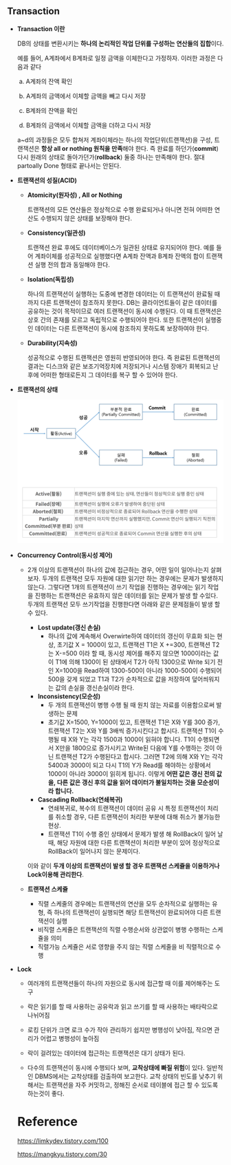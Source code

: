 ## Transaction

 - **Transaction 이란**

   DB의 상태를 변환시키는 **하나의 논리적인 작업 단위를 구성하는 연산들의 집합**이다.

   예를 들어, A계좌에서 B계좌로 일정 금액을 이체한다고 가정하자. 이러한 과정은 다음과 같다

   ​	a.  A계좌의 잔액 확인

   ​	b.  A계좌의 금액에서 이체할 금액을 빼고 다시 저장

   ​	c.  B계좌의 잔액을 확인

   ​	d. B계좌의 금액에서 이체할 금액을 더하고 다시 저장

   a~d의 과정들은 모두 합쳐저 계좌이체라는 하나의 작업단위(트랜잭션)을 구성, 트랜잭션은 **항상 all or nothing 원칙을 만족**해야 한다. 즉 완료를 하던가(**commit**) 다시 원래의 상태로 돌아가던가(**rollback**) 둘중 하나는 만족해야 한다. 절대 partoally Done 형태로 끝나서는 안된다.

- **트랜잭션의 성질(ACID)**

  - **Atomicity(원자성) , All or Nothing**

    트랜잭션의 모든 연산들은 정상적으로 수행 완료되거나 아니면 전혀 어떠한 연산도 수행되지 않은 상태를 보장해야 한다.

  - **Consistency(일관성)**

    트랜잭션 완료 후에도 데이터베이스가 일관된 상태로 유지되어야 한다. 예를 들어 계좌이체를 성공적으로 실행했다면 A계좌 잔액과 B계좌 잔액의 합이 트랜잭션 실행 전의 합과 동일해야 한다.

  - **Isolation(독립성)**

    하나의 트랜잭션이 실행하는 도중에 변경한 데이터는 이 트랜잭션이 완료될 때까지 다른 트랜잭션이 참조하지 못한다. DB는 클라이언트들이 같은 데이터를 공유하는 것이 목적이므로 여러 트랜잭션이 동시에 수행된다. 이 때 트랜잭션은 상호 간의 존재를 모르고 독립적으로 수행되어야 한다. 또한 트랜잭션이 실행중인 데이터는 다른 트랜잭션이 동시에 참조하지 못하도록 보장하여야 한다.

  - **Durability(지속성)**

    성공적으로 수행된 트랜잭션은 영원히 반영되어야 한다. 즉 완료된 트랜잭션의 결과는 디스크와 같은 보조기억장치에 저장되거나 시스템 장애가 회복되고 난 후에 어떠한 형태로든지 그 데이터를 복구 할 수 있어야 한다.

- **트랜잭션의 상태**

  ![image-20190720194108374](assets/image-20190720194108374.png)

- **Concurrency Control(동시성 제어)**

  - 2개 이상의 트랜잭션이 하나의 값에 접근하는 경우, 어떤 일이 일어나는지 살펴보자. 두개의 트랜잭션 모두 자원에 대한 읽기만 하는 경우에는 문제가 발생하지 않는다. 그렇다면 1개의 트랜잭션이 쓰기 작업을 진행하는 경우에는 읽기 작업을 진행하는 트랜잭션은 유효하지 않은 데이터를 읽는 문제가 발생 할 수있다. 두개의 트랜잭션 모두 쓰기작업을 진행한다면 아래와 같은 문제점들이 발생 할 수 있다.
  
    - **Lost update(갱신 손실)**
      - 하나의 값에 계속해서 Overwirte하여 데이터의 갱신이 무효화 되는 현상,  초기값 X = 1000이 있고, 트랜잭션 T1은 X +=300, 트랜잭션 T2는 X-=500 이라 할 때, 동시성 제어를 해주지 않으면 1000이라는 값이 T1에 의해 1300이 된 상태에서 T2가 아직 1300으로 Write 되기 전인 X=1000을 Read하여 1300-500이 아니라 1000-500이 수행되어 500을 갖게 되었고 T1과 T2가 순차적으로 값을 저장하여 덮어씌워지는 값의 손실을 갱신손실이라 한다.
    - **Inconsistency(모순성)**
      - 두 개의 트랜잭션이 병행 수행 될 때 원치 않는 자료를 이용함으로써 발생하는 문제
      - 초기값 X=1500, Y=1000이 있고, 트랜잭션 T1은 X와 Y를 300 증가, 트랜잭션 T2는 X와 Y를 3배씩 증가시킨다고 합시다. 트랜잭션 T1이 수행될 때 X와 Y는 각각 1500과 1000이 읽혀야 합니다. T1이 수행되면서 X만을 1800으로 증가시키고 Write된 다음에 Y를 수행하는 것이 아닌 트랜잭션 T2가 수행된다고 합시다. 그러면 T2에 의해 X와 Y는 각각 5400과 3000이 되고 다시 T1의 Y가 Read를 해야하는 상황에서 1000이 아니라 3000이 읽히게 됩니다. 이렇게 **어떤 값은 갱신 전의 값을, 다른 값은 갱신 후의 값을 읽어 데이터가 불일치하는 것을 모순성이라 합니다.** 
    - **Cascading Rollback(연쇄복귀)**
      - 연쇄복귀로, 복수의 트랜잭션이 데이터 공유 시 특정 트랜잭션이 처리를 취소할 경우, 다른 트랜잭션이 처리한 부분에 대해 취소가 불가능한 현상.
      - 트랜잭션 T1이 수행 중인 상태에서 문제가 발생 해 RollBack이 일어 날 때, 해당 자원에 대한 다른 트랜잭션이 처리한 부분이 있어 정상적으로 RollBack이 일어나지 않는 문제이다.
  
    이와 같이 **두개 이상의  트랜잭션이 발생 할 경우 트랜잭션 스케쥴을 이용하거나 Lock이용해 관리한다**.
  
  - **트랜잭션 스케쥴**
    
    - 직렬 스케줄의 경우에는 트랜잭션의 연산을 모두 순차적으로 실행하는 유형, 즉 하나의 트랜잭션이 실행되면 해당 트랜잭션이 완료되어야 다른 트랜잭션이 실행
    - 비직렬 스케쥴은 트랜잭션의 직렬 수행순서와 상관없이 병행 수행하는 스케쥴을 의미
    - 직렬가능 스케쥴은 서로 영향을 주지 않는 직렬 스케줄을 비 직렬적으로 수행
  
- **Lock**
  
    - 여러개의 트랜잭션들이 하나의 자원으로 동시에 접근할 때 이를 제어해주는 도구
    - 락은 읽기를 할 때 사용하는 공유락과 읽고 쓰기를 할 때 사용하는 배타락으로 나뉘어짐
    - 로킹 단위가 크면 로크 수가 작아 관리하기 쉽지만 병행성이 낮아짐, 작으면 관리가 어렵고 병행성이 높아짐
    - 락이 걸려있는 데이터에 접근하는 트랜잭션은 대기 상태가 된다.
    
  - 다수의 트랜잭션이 동시에 수행되다 보며, **교착상태에 빠질 위험**이 있다. 일반적인 DBMS에서는 교착상태를 검출하여 보고한다. 교착 상태의 빈도를 낮추기 위해서는 트랜잭션을 자주 커밋하고, 정해진 순서로 테이블에 접근 할 수 있도록 하는것이 좋다.
  
  # Reference
  
  https://limkydev.tistory.com/100
  
  https://mangkyu.tistory.com/30